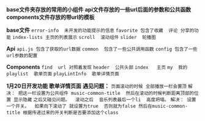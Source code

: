 **base文件夹存放的常用的小组件**
**api文件存放的一些url后面的参数和公共函数**
**components文件存放的带url的模板**


**base文件**
`error-info  未开发的功能提示的信息`
`favorite 包含了收藏  评论 分享的功能`
`index-lists 主页的列表展示`
`scroll  滚动组件`
`slider  轮播图`


**Api**
`api.js 包含了获取的url数据`
`common  包含了一些公共调用函数`
`config 包含了一些url参数的配置`


**Components**
`find  url 对照着发现`
`header  公共头部`
`index   主页`
`my  我的`
`playlist  歌单页面`
`playLintInfo  歌单详情页面`


**1月20日开发功能   歌单详情页面**
**遇见问题：**
  `页面滚动的时候 全部播放一栏会置顶`
  `解决： 把这一栏设置为公共组件 music-common-title  然后在滚动的时候判断距离顶部的位置 显示隐藏`
  `之后又碰见问题。  滚动之后  音乐列表最后一个li  高度坍塌。`
  `解决： 设置一个开关。  如果向下滚动了 就设置为true  否则就为false 然后在music-common-title 根据传递过来的开关判断是否要添加这个class`
